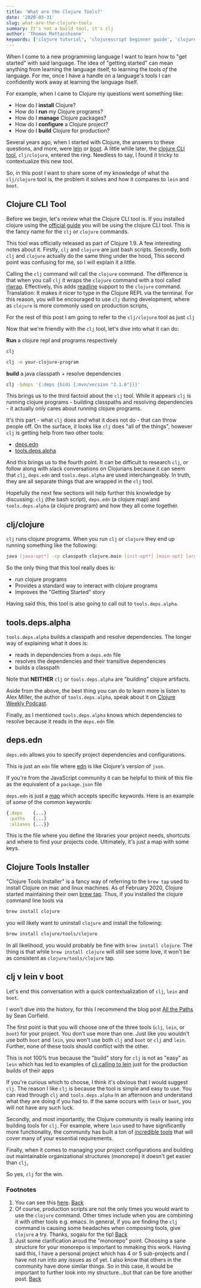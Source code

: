 ```yaml
---
title: 'What are the Clojure Tools?'
date: '2020-03-31'
slug: what-are-the-clojure-tools
summary: It's not a build tool, it's clj
author: 'Thomas Mattacchione'
keywords: ['clojure tutorial', 'clojurescript beginner guide', 'clojure tools', 'clj']
---
```


When I come to a new programming language I want to learn how to "get started" with said language.  The idea of "getting started" can mean anything from learning the language itself, to learning the tools _of_ the language.  For me, once I have a handle on a language's tools I can confidently work away at learning the language itself.

For example, when I came to Clojure my questions went something like:

- How do I **install** Clojure?
- How do I **run** my Clojure programs?
- How do I **manage** Clojure packages?
- How do I **configure** a Clojure project?
- How do I **build** Clojure for production?

Several years ago, when I started with Clojure, the answers to these questions, and more, were [lein] or [boot].  A little while later, the [clojure CLI tool], `clj/clojure`, entered the ring.  Needless to say, I found it tricky to contextualize this new tool.

So, in this post I want to share some of my knowledge of what the `clj/clojure` tool is, the problem it solves and how it compares to `lein` and `boot`.

## Clojure CLI Tool

Before we begin, let's review what the Clojure CLI tool is.  If you installed clojure using the [official guide] you will be using the clojure CLI tool.  This is the fancy name for the `clj` or `clojure` commands.

This tool was officially released as part of Clojure 1.9.  A few interesting notes about it.  Firstly, `clj` and `clojure` are just bash scripts.  Secondly, both `clj` and `clojure` actually do the same thing under the hood<a href="#clj-calls-clojure-note" aria-describedby="footnote-label" id="clj-calls-clojure-note-ref">.</a>  This second point was confusing for me, so I will explain it a little.

Calling the `clj` command will call the `clojure` command.  The difference is that when you call `clj` it wraps the `clojure` command with a tool called [rlwrap].  Effectively, this adds [readline] support to the `clojure` command.  Translation:  It makes it nicer to type in the Clojure REPL via the terminal.  For this reason, you will be encouraged to use `clj` during development, where as `clojure` is more commonly used on production scripts<a href="#when-to-use-clojure-script" aria-describedby="footnote-label" id="when-to-use-clojure-script-ref">.</a>

<aside class="blog-content__note">For the rest of this post I am going to refer to the <code class="gatsby-code-text">clj/clojure</code> tool as just <code class="gatsby-code-text">clj</code></aside>

Now that we're friendly with the `clj` tool, let's dive into what it can do:

**Run** a clojure repl and programs respectively

```bash
clj
```

```bash
clj -m your-clojure-program
```

**build** a java classpath + resolve dependencies

```bash
clj -Sdeps '{:deps {bidi {:mvn/version "2.1.6"}}}'
```

This brings us to the third factoid about the `clj` tool.  While it appears `clj` is running clojure programs - building classpaths and resolving dependencies - it actually only cares about running clojure programs.

It's this part - what `clj` does and what it does not do - that can throw people off. On the surface, it looks like `clj` does "all of the things", however `clj` is getting help from two other tools:

- [deps.edn]
- [tools.deps.alpha]

And this brings us to the fourth point.  It can be difficult to research `clj`, or follow along with slack conversations on Clojurians because it can seem that `clj`, `deps.edn` and `tools.deps.alpha` are used interchangeably.  In truth, they are all separate things that are wrapped in the `clj` tool.

Hopefully the next few sections will help further this knowledge by discussing: `clj` (the bash script), `deps.edn` (a clojure map) and `tools.deps.alpha` (a clojure program) and how they all come together.

## clj/clojure

`clj` runs clojure programs.  When you run `clj` or `clojure` they end up running something like the following:

```bash
java [java-opt*] -cp classpath clojure.main [init-opt*] [main-opt] [arg*]
```

So the only thing that this tool really does is:

- run clojure programs
- Provides a standard way to interact with clojure programs
- Improves the "Getting Started" story

Having said this, this tool is also going to call out to `tools.deps.alpha`.

## tools.deps.alpha

`tools.deps.alpha` builds a classpath and resolve dependencies.  The longer way of explaining what it does is:

- reads in dependencies from a `deps.edn` file
- resolves the dependencies and their transitive dependencies
- builds a classpath

<aside class="blog-content__note">Note that <strong>NEITHER</strong> <code class="gatsby-code-text">clj</code> or <code class="gatsby-code-text">tools.deps.alpha</code> are "building" clojure artifacts.</aside>

Aside from the above, the best thing you can do to learn more is listen to Alex Miller, the author of `tools.deps.alpha`, speak about it on [Clojure Weekly Podcast].

Finally, as I mentioned `tools.deps.alpha` knows which dependencies to resolve because it reads in the `deps.edn` file.

## deps.edn

`deps.edn` allows you to specify project dependencies and configurations.

This is just an `edn` file where [edn] is like Clojure's version of `json`.

<aside class="blog-content__note">If you're from the JavaScript community it can be helpful to think of this file as the equivalent of a <code class="gatsby-code-text">package.json</code> file</aside>

`deps.edn` is just a [map] which accepts specific keywords.  Here is an example of _some_ of the common keywords:

```clojure
{:deps    {...}
 :paths   [...]
 :aliases {...}}
```

This is the file where you define the libraries your project needs, shortcuts and where to find your projects code.  Ultimately, it's just a map with some keys.

## Clojure Tools Installer

"Clojure Tools Installer" is a fancy way of referring to the `brew tap` used to install Clojure on mac and linux machines.  As of February 2020, Clojure started maintaining their own [brew tap].  Thus, if you installed the clojure command line tools via

```bash
brew install clojure
```

you will likely want to uninstall `clojure` and install the following:

```bash
brew install clojure/tools/clojure
```

In all likelihood, you would probably be fine with `brew install clojure`.  The thing is that while `brew install clojure` will still see some love, it won't be as consistent as `clojure/tools/clojure` tap.

## clj v lein v boot

Let's end this conversation with a quick contextualization of `clj`, `lein` and `boot`.

<aside class="blog-content__note">I won't dive into the history, for this I recommend the blog post <a class="blog-content__link" href="https://corfield.org/blog/2018/04/18/all-the-paths/" rel="noopener noreferrer">All the Paths</a> by Sean Corfield.</aside>

The first point is that you will choose one of the three tools (`clj`, `lein`, or `boot`) for your project.  You don't use more than one.  Just like you wouldn't use both `boot` and `lein`, you won't use both `clj` and `boot` or `clj` and `lein`.  Further, none of these tools should conflict with the other.

<aside class="blog-content__note">This is not 100% true because the "build" story for <code class="gatsby-code-text">clj</code> is not as "easy" as <code class="gatsby-code-text">lein</code> which has led to examples of <a class="blog-content__link" href="https://github.com/oakes/full-stack-clj-example" rel="noopener noreferrer">clj calling to lein</a> just for the production builds of their apps</aside>

If you're curious which to choose, I think it's obvious that I would suggest `clj`.  The reason I like `clj` is because the tool is simple and easy to use.  You can read through `clj` and `tools.deps.alpha` in an afternoon and understand what they are doing if you had to.  If the same occurs with `lein` or `boot`, you will not have any such luck.

Secondly, and most importantly, the Clojure community is really leaning into building tools for `clj`.  For example, where `lein` used to have significantly more functionality, the community has built a ton of [incredible tools] that will cover many of your essential requirements.

Finally, when it comes to managing your project configurations and building out maintainable organizational structures (monorepo) it doesn't get easier than `clj`<a href="#monorepo-comment" aria-describedby="footnote-label" id="monorepo-comment-ref">.</a>

So yes, `clj` for the win.

<aside>
  <h3>Footnotes</h3>
  <ol>
    <li id="clj-calls-clojure-note">
      You can see this <a class="blog-content__link" href="https://github.com/clojure/brew-install/blob/1.10.1/src/main/resources/clj#L4" target="_blank" rel="noopener noreferrer">here</a>.
      <a href="#clj-calls-clojure-note-ref" aria-label="Back to content">Back</a>
    </li>
    <li id="when-to-use-clojure-script">
      Of course, production scripts are not the only times you would want to use the <code class="gatsby-code-text">clojure</code> command.  Other times include when you are combining it with other tools e.g. emacs.  In general, if you are finding the <code class="gatsby-code-text">clj</code> command is causing some headaches when composing tools, give <code class="gatsby-code-text">clojure</code> a try.  Thanks, sogaiu for the tip!
      <a href="#when-to-use-clojure-script-ref" aria-label="Back to content">Back</a>
    </li>
    <li id="monorepo-comment">
      Just some clarification aroud the "monorepo" point. Choosing a sane structure for your monorepo is important to mmaking this work.  Having said this, I have a personal project which has 4 or 5 sub-projects and I have not run into any issues as of yet.  I also know that others in the community have done similar things.  So in this case, it would be important to further look into my structure...but that can be fore another post.
      <a href="#monorepo-comment-ref" aria-label="Back to content">Back</a>
    </li>
  </ol>
</aside>

[lein]: https://leiningen.org/
[boot]: https://boot-clj.com/
[official guide]: https://clojurescript.org/guides/quick-start
[Clojure]: https://clojure.org/guides/getting_started
[ClojureScript]: https://clojurescript.org/guides/quick-start
[clojure cli tool]: https://clojure.org/guides/deps_and_cli
[clojure cli tools]: https://clojure.org/guides/deps_and_cli
[rlwrap]: https://linux.die.net/man/1/rlwraps
[readline]: https://en.wikipedia.org/wiki/GNU_Readline
[deps.edn]: https://www.clojure.org/guides/deps_and_cli
[tools.deps.alpha]: https://github.com/clojure/tools.deps.alpha
[edn]: https://github.com/edn-format/edn
[map]: https://clojure.org/reference/data_structures#Maps
[Clojure Weekly Podcast]: https://soundcloud.com/user-959992602
[installing the Clojure CLI tools]: https://clojure.org/guides/getting_started
[Getting Started with Clojure]: https://www.youtube.com/playlist?list=PLaGDS2KB3-ArG0WqAytE9GsZgrM-USsZA
[brew tap]: https://clojure.org/news/2020/02/28/clojure-tap
[All The Paths]: https://corfield.org/blog/2018/04/18/all-the-paths/
[incredible tools]: https://github.com/clojure/tools.deps.alpha/wiki/Tools
